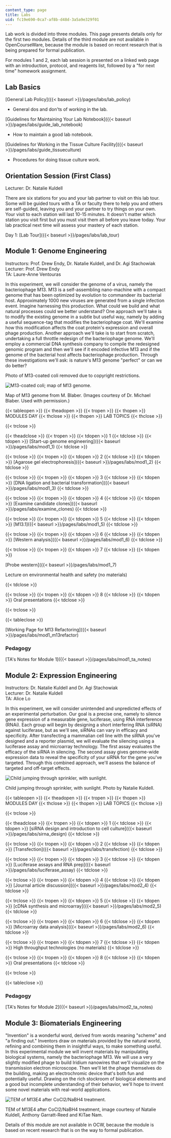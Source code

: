 ```yaml
---
content_type: page
title: Labs
uid: fc19e690-0ca7-af8b-d48d-3a5a9e329f01
---
```


Lab work is divided into three modules. This page presents details only for the first two modules. Details of the third module are not available in OpenCourseWare, because the module is based on recent research that is being prepared for formal publication.

For modules 1 and 2, each lab session is presented on a linked web page with an introduction, protocol, and reagents list, followed by a "for next time" homework assignment.

Lab Basics
----------

[General Lab Policy]({{< baseurl >}}/pages/labs/lab_policy)

*   General dos and don'ts of working in the lab.

[Guidelines for Maintaining Your Lab Notebook]({{< baseurl >}}/pages/labs/guide_lab_notebook)

*   How to maintain a good lab notebook.

[Guidelines for Working in the Tissue Culture Facility]({{< baseurl >}}/pages/labs/guide_tissueculture)

*   Procedures for doing tissue culture work.

Orientation Session (First Class)
---------------------------------

Lecturer: Dr. Natalie Kuldell

There are six stations for you and your lab partner to visit on this lab tour. Some will be guided tours with a TA or faculty there to help you and others are self-guided, leaving you and your partner to try things on your own. Your visit to each station will last 10-15 minutes. It doesn't matter which station you visit first but you must visit them all before you leave today. Your lab practical next time will assess your mastery of each station.

Day 1: [Lab Tour]({{< baseurl >}}/pages/labs/lab_tour)

Module 1: Genome Engineering
----------------------------

Instructors: Prof. Drew Endy, Dr. Natalie Kuldell, and Dr. Agi Stachowiak  
Lecturer: Prof. Drew Endy  
TA: Laure-Anne Ventouras

In this experiment, we will consider the genome of a virus, namely the bacteriophage M13. M13 is a self-assembling nano-machine with a compact genome that has been optimized by evolution to commandeer its bacterial host. Approximately 1000 new viruses are generated from a single infection event. Imagine harnessing this production. What could we build and what natural processes could we better understand? One approach we'll take is to modify the existing genome in a subtle but useful way, namely by adding a useful sequence-tag that modifies the bacteriophage coat. We'll examine how this modification affects the coat protein's expression and overall phage production. Another approach we'll take is to start from scratch, undertaking a full throttle redesign of the bacteriophage genome. We'll employ a commercial DNA synthesis company to compile the redesigned genomic program and then we'll see if it encoded infective M13 and if the genome of the bacterial host affects bacteriophage production. Through these investigations we'll ask: is nature's M13 genome "perfect" or can we do better?

Photo of M13-coated coli removed due to copyright restrictions.

![M13-coated coli; map of M13 genome.](/courses/biological-engineering/20-109-laboratory-fundamentals-in-biological-engineering-fall-2007/lecture-notes/coated_coli_m13.jpg)

Map of M13 genome from M. Blaber. (Images courtesy of Dr. Michael Blaber. Used with permission.)

{{< tableopen >}}
{{< theadopen >}}
{{< tropen >}}
{{< thopen >}}
MODULES DAY
{{< thclose >}}
{{< thopen >}}
LAB TOPICS
{{< thclose >}}

{{< trclose >}}

{{< theadclose >}}
{{< tropen >}}
{{< tdopen >}}
1
{{< tdclose >}}
{{< tdopen >}}
[Start-up genome engineering]({{< baseurl >}}/pages/labs/mod1_1)
{{< tdclose >}}

{{< trclose >}}
{{< tropen >}}
{{< tdopen >}}
2
{{< tdclose >}}
{{< tdopen >}}
[Agarose gel electrophoresis]({{< baseurl >}}/pages/labs/mod1_2)
{{< tdclose >}}

{{< trclose >}}
{{< tropen >}}
{{< tdopen >}}
3
{{< tdclose >}}
{{< tdopen >}}
[DNA ligation and bacterial transformation]({{< baseurl >}}/pages/labs/mod1_3)
{{< tdclose >}}

{{< trclose >}}
{{< tropen >}}
{{< tdopen >}}
4
{{< tdclose >}}
{{< tdopen >}}
[Examine candidate clones]({{< baseurl >}}/pages/labs/examine_clones)
{{< tdclose >}}

{{< trclose >}}
{{< tropen >}}
{{< tdopen >}}
5
{{< tdclose >}}
{{< tdopen >}}
[M13.1]({{< baseurl >}}/pages/labs/mod1_5)
{{< tdclose >}}

{{< trclose >}}
{{< tropen >}}
{{< tdopen >}}
6
{{< tdclose >}}
{{< tdopen >}}
[Western analysis]({{< baseurl >}}/pages/labs/mod1_6)
{{< tdclose >}}

{{< trclose >}}
{{< tropen >}}
{{< tdopen >}}
7
{{< tdclose >}}
{{< tdopen >}}


[Probe western]({{< baseurl >}}/pages/labs/mod1_7)

Lecture on environmental health and safety (no materials)


{{< tdclose >}}

{{< trclose >}}
{{< tropen >}}
{{< tdopen >}}
8
{{< tdclose >}}
{{< tdopen >}}
Oral presentations
{{< tdclose >}}

{{< trclose >}}

{{< tableclose >}}

[Working Page for M13 Refactoring]({{< baseurl >}}/pages/labs/mod1_m13refactor)

### Pedagogy

[TA's Notes for Module 1]({{< baseurl >}}/pages/labs/mod1_ta_notes)

Module 2: Expression Engineering
--------------------------------

Instructors: Dr. Natalie Kuldell and Dr. Agi Stachowiak  
Lecturer: Dr. Natalie Kuldell  
TA: Alice Lo

In this experiment, we will consider unintended and unpredicted effects of an experimental perturbation. Our goal is a precise one, namely to silence gene expression of a measurable gene, luciferase, using RNA interference (RNAi). Each group will begin by designing a short interfering RNA (siRNA) against luciferase, but as we'll see, siRNAs can vary in efficacy and specificity. After transfecting a mammalian cell line with the siRNA you've designed and a reporter plasmid, we will evaluate the silencing using a luciferase assay and microarray technology. The first assay evaluates the efficacy of the siRNA in silencing. The second assay gives genome-wide expression data to reveal the specificity of your siRNA for the gene you've targeted. Through this combined approach, we'll assess the balance of targeted and off-target effects.

![Child jumping through sprinkler, with sunlight.](/courses/biological-engineering/20-109-laboratory-fundamentals-in-biological-engineering-fall-2007/lecture-notes/natalie.jpg)

Child jumping through sprinkler, with sunlight. Photo by Natalie Kuldell.

{{< tableopen >}}
{{< theadopen >}}
{{< tropen >}}
{{< thopen >}}
MODULES DAY
{{< thclose >}}
{{< thopen >}}
LAB TOPICS
{{< thclose >}}

{{< trclose >}}

{{< theadclose >}}
{{< tropen >}}
{{< tdopen >}}
1
{{< tdclose >}}
{{< tdopen >}}
[siRNA design and introduction to cell culture]({{< baseurl >}}/pages/labs/sirna_design)
{{< tdclose >}}

{{< trclose >}}
{{< tropen >}}
{{< tdopen >}}
2
{{< tdclose >}}
{{< tdopen >}}
[Transfection]({{< baseurl >}}/pages/labs/transfection)
{{< tdclose >}}

{{< trclose >}}
{{< tropen >}}
{{< tdopen >}}
3
{{< tdclose >}}
{{< tdopen >}}
[Luciferase assays and RNA prep]({{< baseurl >}}/pages/labs/luciferase_assay)
{{< tdclose >}}

{{< trclose >}}
{{< tropen >}}
{{< tdopen >}}
4
{{< tdclose >}}
{{< tdopen >}}
[Journal article discussion]({{< baseurl >}}/pages/labs/mod2_4)
{{< tdclose >}}

{{< trclose >}}
{{< tropen >}}
{{< tdopen >}}
5
{{< tdclose >}}
{{< tdopen >}}
[cDNA synthesis and microarray]({{< baseurl >}}/pages/labs/mod2_5)
{{< tdclose >}}

{{< trclose >}}
{{< tropen >}}
{{< tdopen >}}
6
{{< tdclose >}}
{{< tdopen >}}
[Microarray data analysis]({{< baseurl >}}/pages/labs/mod2_6)
{{< tdclose >}}

{{< trclose >}}
{{< tropen >}}
{{< tdopen >}}
7
{{< tdclose >}}
{{< tdopen >}}
High throughput technologies (no materials)
{{< tdclose >}}

{{< trclose >}}
{{< tropen >}}
{{< tdopen >}}
8
{{< tdclose >}}
{{< tdopen >}}
Oral presentations
{{< tdclose >}}

{{< trclose >}}

{{< tableclose >}}

### Pedagogy

[TA's Notes for Module 2]({{< baseurl >}}/pages/labs/mod2_ta_notes)

Module 3: Biomaterials Engineering
----------------------------------

"Invention" is a wonderful word, derived from words meaning "scheme" and "a finding out." Inventors draw on materials provided by the natural world, refining and combining them in insightful ways, to make something useful. In this experimental module we will invent materials by manipulating biological systems, namely the bacteriophage M13. We will use a very slightly modified phage to build Iridium nanowires that we'll visualize on the transmission electron microscope. Then we'll let the phage themselves do the building, making an electrochromic device that's both fun and potentially useful. Drawing on the rich stockroom of biological elements and a good but incomplete understanding of their behavior, we'll hope to invent some novel materials with real-world applications.

![TEM of M13E4 after CoCl2/NaBH4 treatment.](/courses/biological-engineering/20-109-laboratory-fundamentals-in-biological-engineering-fall-2007/labs/tem_of_m13e4.jpg)

TEM of M13E4 after CoCl2/NaBH4 treatment, image courtesy of Natalie Kuldell, Anthony Garratt-Reed and KiTae Nam.

Details of this module are not available in OCW, because the module is based on recent research that is on the way to formal publication.